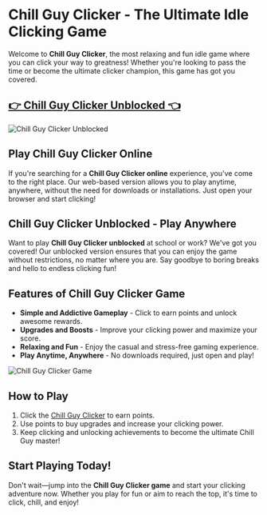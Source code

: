# Chill Guy Clicker - The Ultimate Idle Clicking Game

Welcome to **Chill Guy Clicker**, the most relaxing and fun idle game where you can click your way to greatness! Whether you're looking to pass the time or become the ultimate clicker champion, this game has got you covered.

## <a href="https://classroom-6x-cool.gitlab.io/">👉 Chill Guy Clicker Unblocked 👈</a>

![Chill Guy Clicker Unblocked](https://github.com/user-attachments/assets/10ca3256-a3b4-45a8-9f17-edb43e821b06)

## Play Chill Guy Clicker Online

If you're searching for a **Chill Guy Clicker online** experience, you've come to the right place. Our web-based version allows you to play anytime, anywhere, without the need for downloads or installations. Just open your browser and start clicking!

## Chill Guy Clicker Unblocked - Play Anywhere

Want to play **Chill Guy Clicker unblocked** at school or work? We've got you covered! Our unblocked version ensures that you can enjoy the game without restrictions, no matter where you are. Say goodbye to boring breaks and hello to endless clicking fun!

## Features of Chill Guy Clicker Game

- **Simple and Addictive Gameplay** - Click to earn points and unlock awesome rewards.
- **Upgrades and Boosts** - Improve your clicking power and maximize your score.
- **Relaxing and Fun** - Enjoy the casual and stress-free gaming experience.
- **Play Anytime, Anywhere** - No downloads required, just open and play!

![Chill Guy Clicker Game](https://github.com/user-attachments/assets/79649cdc-6e22-4e84-aa01-70cc3342671d)

## How to Play

1. Click the <a href="https://classroom-6x-cool.gitlab.io/">Chill Guy Clicker</a> to earn points.
2. Use points to buy upgrades and increase your clicking power.
3. Keep clicking and unlocking achievements to become the ultimate Chill Guy master!

## Start Playing Today!

Don't wait—jump into the **Chill Guy Clicker game** and start your clicking adventure now. Whether you play for fun or aim to reach the top, it's time to click, chill, and enjoy!

